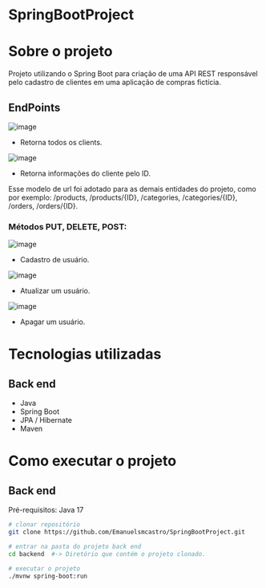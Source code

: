 # SpringBootProject

# Sobre o projeto

Projeto utilizando o Spring Boot para criação de uma API REST responsável pelo cadastro de clientes em uma aplicação de compras fictícia.

## EndPoints
![image](https://github.com/Emanuelsmcastro/SpringBootProject/assets/93106680/02940507-1244-4b58-89ae-f1ea7724c5d8)
- Retorna todos os clients.

![image](https://github.com/Emanuelsmcastro/SpringBootProject/assets/93106680/6c598ff8-262b-4771-ab19-7c863b547035)
- Retorna informações do cliente pelo ID.

Esse modelo de url foi adotado para as demais entidades do projeto, como por exemplo: /products, /products/{ID}, /categories, /categories/{ID}, /orders, /orders/{ID}.

### Métodos PUT, DELETE, POST:
![image](https://github.com/Emanuelsmcastro/SpringBootProject/assets/93106680/7eec343b-ef35-4066-a52a-6780190587c8)
- Cadastro de usuário.

![image](https://github.com/Emanuelsmcastro/SpringBootProject/assets/93106680/adf167d2-8564-401b-bad4-60e43035cddb)
- Atualizar um usuário.

![image](https://github.com/Emanuelsmcastro/SpringBootProject/assets/93106680/4514a36c-3239-4657-acad-4486f2b59f69)
- Apagar um usuário.

# Tecnologias utilizadas
## Back end
- Java
- Spring Boot
- JPA / Hibernate
- Maven
  
# Como executar o projeto

## Back end
Pré-requisitos: Java 17

```bash
# clonar repositório
git clone https://github.com/Emanuelsmcastro/SpringBootProject.git

# entrar na pasta do projeto back end
cd backend  #-> Diretório que contém o projeto clonado.

# executar o projeto
./mvnw spring-boot:run
```
